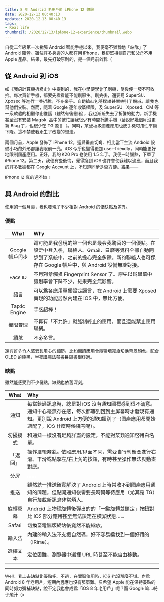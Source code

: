 ```yaml
---
title: 8 年 Android 老用戶的 iPhone 12 體驗
date: 2020-12-13 00:40:13
updated: 2020-12-13 00:40:13
tags:
- Real life
thumbnail: /2020/12/13/iphone-12-experience/thumbnail.webp
---
```


自從二年級第一次接觸 Android 智能手機以來，我便毫不猶豫地「站隊」了 Android 陣營。雖然許多身邊的人都在用 iPhone，我卻堅持讓自己和父母不用 Apple 產品。結果，最先打破原則的，是一個月前的我（
<!-- more -->

## 從 Android 到 iOS

如《我的計算機折騰史》中提到的，我在小學便學會了刷機，隨後便一發不可收拾。每次買新手機，都要先看看能不能刷原生。刷完後，還要用 SuperSU、Xposed 等進行一番折騰，不亦樂乎。自動搶紅包等模組甚至吸引了親戚，讓我也幫他們安裝。然而，隨着 Google 逐年收緊權限，及 SuperSU、Xposed、CM 等一衆軟體的相繼停止維護（雖然有後繼者），我也漸漸失去了折騰的動力，新手機甚至沒有安裝 Magisk. 高中的繁忙讓我很少有時間折騰手機（話說好幾個月沒更新 Blog 了，也很少在 TG 發言（。同時，某些垃圾國產應用也使手機可用性不斷下降。這不禁使我產生了改變的想法。

兩個月前，Apple 發佈了 iPhone 12，迴歸垂直切角、相比當下主流 Android 設備小巧的外形都讓我眼前一亮。iOS 似乎也變得更加 user-friendly，同時能更好地限制國產應用。正好，我的 K20 Pro 也使用 1.5 年了。我便一時腦熱，下單了 iPhone 12。第二天，我便有些後悔，覺得換到 iOS 也許會使我難以適應，而且我的許多數據都在 Google Account 上，不知道同步是否方便。結果——

iPhone 12 真的還不錯！

## 與 Android 的對比

使用的一個月裏，我也發現了不少相對 Android 的優缺點及差異。

### 優點

|      What       | Why                                                          |
| :-------------: | :----------------------------------------------------------- |
| Google 帳戶同步 | 這可能是我發現的第一個也是最令我驚喜的一個優點。在設定中登入後，聯絡人、Gmail、日曆等資料全部自動同步到了系統中，之前的擔心完全多餘。新的聯絡人也可保存在 Google 帳戶中，與 Android 設備無縫對接。 |
|     Face ID     | 不用刻意觸摸 Fingerprint Sensor 了。原先以爲黑暗中識別率會下降不少，結果完全無影響。 |
|      語言       | 可以爲各應用單獨設定語言，在 Android 上需要 Xposed 實現的功能居然內建在 iOS 中，無比方便。 |
|  Taptic Engine  | 手感超棒！                                                   |
|    權限管理     | 不再有「不允許」就強制終止的應用，而且還能禁止應用聯網。     |
|      續航       | 不必多言。                                                   |

還有許多令人感受到用心的細節，比如閱讀應用會隨環境亮度切換背景顏色，配合 OLED 的純黑，半夜讀~~魔法禁書目錄~~書很舒適。

### 缺點

雖然能感受到不少優點，缺點也依舊深刻。

|   What   | Why                                                          |
| :------: | :----------------------------------------------------------- |
|   通知   | 每當錯過訊息時，總是對 iOS 沒有通知圖標感到很不滿意。通知中心毫無存在感，每次都等到回到主屏幕時才發現有通知。更別說 Android 上方便的通知類別了~~（國產應用都開始適配了，iOS 什麼時候纔有呢）~~。 |
| 勿擾模式 | 和通知一樣沒有足夠詳盡的設定，不能對某類通知啓用白名單。     |
| 「返回」 | 操作邏輯紊亂。依照應用/界面不同，需要自行判斷要進行右滑、下滑或點擊左/右上角的按鈕，有時甚至操作無法與動畫對應。 |
|   分屏   | ……                                                           |
|   推送   | 雖然統一推送確實解決了 Android 上時常收不到國產應用通知的問題，但點開通知後需要長時間等待應用（尤其是 TG）自行加載新訊息非常煩人。 |
| 旋轉螢幕 | Android 上物理旋轉後彈出的的「一鍵旋轉並鎖定」按鈕對比 iOS 部分應用甚至無法鎖定在橫屏狀態…… |
|  Safari  | 切換至電腦版網站後竟然不能縮放。                             |
|  輸入法  | 內建的輸入法不支援自然碼，好不容易纔找到一個好用的（iRime）。 |
| 選擇文本 | 定位困難，瀏覽器中選擇 URL 時甚至不能自由移動。              |

------

Well，看上去缺點比優點多。不過，在實際使用時，iOS 也沒那麼不堪。作爲 Android 8 年老用戶，短期內適應也沒有那麼難。只希望 Apple 能在保持優點的同時努力彌補缺點，說不定我也會成爲「iOS 8 年老用戶」呢？而 Google 嘛…~~耗子尾汁~~（x
